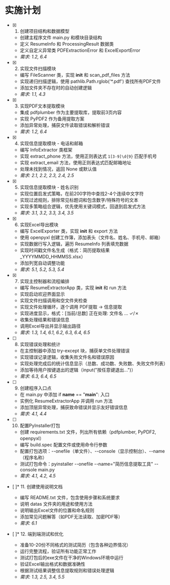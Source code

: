 # 实施计划

- [x] 1. 创建项目结构和数据模型
  - 创建主程序文件 main.py 和模块目录结构
  - 定义 ResumeInfo 和 ProcessingResult 数据类
  - 定义自定义异常类 PDFExtractionError 和 ExcelExportError
  - _需求: 1.2, 6.4_

- [x] 2. 实现文件扫描模块
  - 编写 FileScanner 类，实现 __init__ 和 scan_pdf_files 方法
  - 实现递归扫描逻辑，使用 pathlib.Path.rglob('*.pdf') 查找所有PDF文件
  - 添加文件夹不存在时的自动创建逻辑
  - _需求: 1.1, 4.3_

- [x] 3. 实现PDF文本提取模块
  - 集成 pdfplumber 作为主要提取库，提取前3页内容
  - 实现 PyPDF2 作为备用提取方案
  - 添加异常处理，捕获文件读取错误和解析错误
  - _需求: 1.2, 6.4_

- [x] 4. 实现信息提取模块 - 电话和邮箱
  - 编写 InfoExtractor 类框架
  - 实现 extract_phone 方法，使用正则表达式 `1[3-9]\d{9}` 匹配手机号
  - 实现 extract_email 方法，使用正则表达式匹配邮箱地址
  - 处理未找到情况，返回 None 或默认值
  - _需求: 2.1, 2.2, 2.3, 2.4, 2.5_

- [x] 5. 实现信息提取模块 - 姓名识别
  - 实现位置启发式策略，在前200字符中查找2-4个连续中文字符
  - 实现过滤规则，排除常见标题词和包含数字/特殊符号的文本
  - 实现多策略组合逻辑，优先使用关键词模式，回退到启发式方法
  - _需求: 3.1, 3.2, 3.3, 3.4, 3.5_

- [x] 6. 实现Excel导出模块
  - 编写 ExcelExporter 类，实现 __init__ 和 export 方法
  - 使用 openpyxl 创建工作簿，添加表头（文件名、姓名、手机号、邮箱）
  - 实现数据行写入逻辑，遍历 ResumeInfo 列表填充数据
  - 实现时间戳文件名生成（格式：简历提取结果_YYYYMMDD_HHMMSS.xlsx）
  - 添加列宽自动调整功能
  - _需求: 5.1, 5.2, 5.3, 5.4_

- [x] 7. 实现主控制器和流程编排
  - 编写 ResumeExtractorApp 类，实现 __init__ 和 run 方法
  - 实现启动欢迎界面显示
  - 实现文件扫描调用和空文件夹检查
  - 实现文件处理循环，逐个调用 PDF提取 → 信息提取
  - 实现进度显示，格式：[当前/总数] 正在处理: 文件名 ... ✓/✗
  - 收集处理结果和错误信息
  - 调用Excel导出并显示输出路径
  - _需求: 1.3, 1.4, 6.1, 6.2, 6.3, 6.4, 6.5_

- [ ] 8. 实现错误处理和统计
  - 在主控制器中添加 try-except 块，捕获单文件处理错误
  - 实现错误记录逻辑，收集失败文件名和错误原因
  - 实现处理完成后的统计信息显示（总数、成功数、失败数、失败文件列表）
  - 添加等待用户按键退出的逻辑（input("按任意键退出...")）
  - _需求: 6.3, 6.4, 6.5_

- [ ] 9. 创建程序入口点
  - 在 main.py 中添加 if __name__ == "__main__": 入口
  - 实例化 ResumeExtractorApp 并调用 run 方法
  - 添加顶层异常处理，捕获致命错误并显示友好错误信息
  - _需求: 4.1, 4.4_

- [ ] 10. 配置PyInstaller打包
  - 创建 requirements.txt 文件，列出所有依赖（pdfplumber, PyPDF2, openpyxl）
  - 编写 build.spec 配置文件或使用命令行参数
  - 配置打包选项：--onefile（单文件）、--console（显示控制台）、--name（程序名称）
  - 测试打包命令：pyinstaller --onefile --name="简历信息提取工具" --console main.py
  - _需求: 4.1, 4.2, 4.5_

- [ ]* 11. 创建使用说明文档
  - 编写 README.txt 文件，包含使用步骤和系统要求
  - 说明 datas 文件夹的用途和使用方法
  - 说明输出Excel文件的位置和命名规则
  - 添加常见问题解答（如PDF无法读取、加密PDF等）
  - _需求: 6.1_

- [ ]* 12. 端到端测试和优化
  - 准备10-20份不同格式的测试简历（包含各种边界情况）
  - 运行完整流程，验证所有功能正常工作
  - 测试打包后的exe文件在干净的Windows环境中运行
  - 验证Excel输出格式和数据准确性
  - 根据测试结果调整信息提取规则和错误处理逻辑
  - _需求: 1.3, 2.5, 3.4, 5.5_
